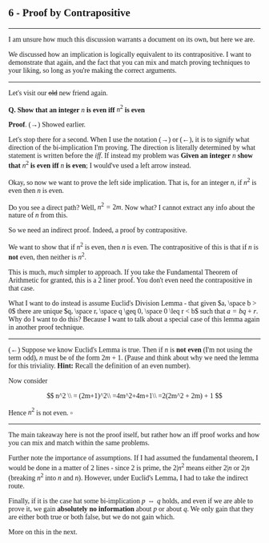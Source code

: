 <span style='font-family: Calibri serif;'>

## 6 - Proof by Contrapositive

</span>

---

<span style='font-family: Bahnschrift;'>

I am unsure how much this discussion warrants a document on its own, but here we are.

We discussed how an implication is logically equivalent to its contrapositive. I want to demonstrate that again, and the fact that you can mix and match proving techniques to your liking, so long as you're making the correct arguments.

---

Let's visit our ~~old~~ new friend again. 

**Q. Show that an integer** $n$ **is even iff** $n^2$ **is even**

**Proof**. $(\rightarrow)$ Showed earlier.

Let's stop there for a second. When I use the notation $(\rightarrow)$ or $(\leftarrow)$, it is to signify what direction of the bi-implication I'm proving. The direction is literally determined by what statement is written before the *iff*. If instead my problem was **Given an integer** $n$ **show that** $n^2$ **is even iff** $n$ **is even**; I would've used a left arrow instead.

Okay, so now we want to prove the left side implication. That is, for an integer $n$, if $n^2$ is even then $n$ is even.

Do you see a direct path? Well, $n^2 = 2m$. Now what? I cannot extract any info about the nature of $n$ from this.

So we need an indirect proof. Indeed, a proof by contrapositive. 

We want to show that if $n^2$ is even, then $n$ is even. The contrapositive of this is that if $n$ is **not** even, then neither is $n^2$.

This is much, *much* simpler to approach. If you take the Fundamental Theorem of Arithmetic for granted, this is a 2 liner proof. You don't even need the contrapositive in that case.

What I want to do instead is assume Euclid's Division Lemma - that given $a, \space b > 0$ there are unique $q, \space r, \space q \geq 0, \space 0 \leq r < b$ such that $a = bq + r$. Why do I want to do this? Because I want to talk about a special case of this lemma again in another proof technique.

---
$(\leftarrow)$
Suppose we know Euclid's Lemma is true. Then if $n$ is **not even** (I'm not using the term odd), $n$ must be of the form $2m + 1$. (Pause and think about why we need the lemma for this triviality. **Hint:** Recall the definition of an even number).

Now consider

$$
n^2 \\
= (2m+1)^2\\
=4m^2+4m+1\\
=2(2m^2 + 2m) + 1
$$

Hence $n^2$ is not even. $\square$

---

The main takeaway here is not the proof itself, but rather how an iff proof works and how you can mix and match within the same problems.

Further note the importance of assumptions. If I had assumed the fundamental theorem, I would be done in a matter of 2 lines - since 2 is prime, the $2|n^2$ means either $2|n$ or $2|n$  (breaking $n^2$ into $n$ and $n$). However, under Euclid's Lemma, I had to take the indirect route.

Finally, if it is the case hat some bi-implication $p \iff q$ holds, and even if we are able to prove it, we gain **absolutely no information** about $p$ or about $q$. We only gain that they are either both true or both false, but we do not gain which.

More on this in the next.

</span>
